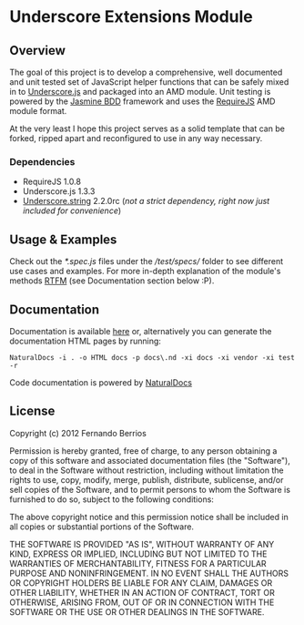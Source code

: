 # Underscore Extensions Module

## Overview

The goal of this project is to develop a comprehensive, well documented and unit tested set of JavaScript helper functions that can be safely mixed in to [Underscore.js](http://underscorejs.org/) and packaged into an AMD module. Unit testing is powered by the [Jasmine BDD](http://pivotal.github.com/jasmine/) framework and uses the [RequireJS](http://requirejs.org/) AMD module format.

At the very least I hope this project serves as a solid template that can be forked, ripped apart and reconfigured to use in any way necessary.

### Dependencies

- RequireJS 1.0.8
- Underscore.js 1.3.3
- [Underscore.string](http://epeli.github.com/underscore.string/) 2.2.0rc (*not a strict dependency, right now just included for convenience*)

## Usage & Examples

Check out the _*.spec.js_ files under the _/test/specs/_ folder to see different use cases and examples. For more in-depth explanation of the module's methods [RTFM](http://en.wikipedia.org/wiki/RTFM) (see Documentation section below :P).

## Documentation

 Documentation is available [here](http://prototypef.github.com/underscore-extensions-module/docs/) or, alternatively you can generate the documentation HTML pages by running:

    NaturalDocs -i . -o HTML docs -p docs\.nd -xi docs -xi vendor -xi test -r

Code documentation is powered by [NaturalDocs](http://www.naturaldocs.org/)

## License

Copyright (c) 2012 Fernando Berrios

Permission is hereby granted, free of charge, to any person obtaining a copy of this software and associated documentation files (the "Software"), to deal in the Software without restriction, including without limitation the rights to use, copy, modify, merge, publish, distribute, sublicense, and/or sell copies of the Software, and to permit persons to whom the Software is furnished to do so, subject to the following conditions:

The above copyright notice and this permission notice shall be included in all copies or substantial portions of the Software.

THE SOFTWARE IS PROVIDED "AS IS", WITHOUT WARRANTY OF ANY KIND, EXPRESS OR IMPLIED, INCLUDING BUT NOT LIMITED TO THE WARRANTIES OF MERCHANTABILITY, FITNESS FOR A PARTICULAR PURPOSE AND NONINFRINGEMENT. IN NO EVENT SHALL THE AUTHORS OR COPYRIGHT HOLDERS BE LIABLE FOR ANY CLAIM, DAMAGES OR OTHER LIABILITY, WHETHER IN AN ACTION OF CONTRACT, TORT OR OTHERWISE, ARISING FROM, OUT OF OR IN CONNECTION WITH THE SOFTWARE OR THE USE OR OTHER DEALINGS IN THE SOFTWARE.